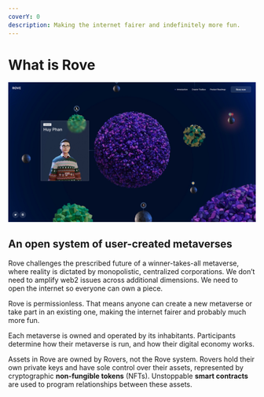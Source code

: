 ```yaml
---
coverY: 0
description: Making the internet fairer and indefinitely more fun.
---
```


# What is Rove

![](.gitbook/assets/Rove.038.jpeg)

## An open system of user-created metaverses

Rove challenges the prescribed future of a winner-takes-all metaverse, where reality is dictated by monopolistic, centralized corporations. We don’t need to amplify web2 issues across additional dimensions. We need to open the internet so everyone can own a piece.

Rove is permissionless. That means anyone can create a new metaverse or take part in an existing one, making the internet fairer and probably much more fun.

Each metaverse is owned and operated by its inhabitants. Participants determine how their metaverse is run, and how their digital economy works.

Assets in Rove are owned by Rovers, not the Rove system. Rovers hold their own private keys and have sole control over their assets, represented by cryptographic **non-fungible tokens** (NFTs). Unstoppable **smart contracts** are used to program relationships between these assets.
